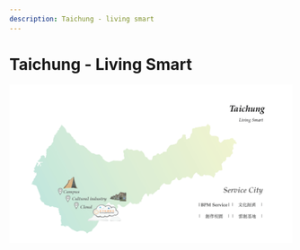 ```yaml
---
description: Taichung - living smart
---
```


# Taichung - Living Smart

![](.gitbook/assets/ultranetv1.2_page_33.png)


